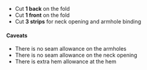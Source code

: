 -   Cut **1 back** on the fold
-   Cut **1 front** on the fold
-   Cut **3 strips** for neck opening and armhole binding

<Warning>

#### Caveats

-   There is no seam allowance on the armholes
-   There is no seam allowance on the neck opening
-   There is extra hem allowance at the hem

</Warning>
